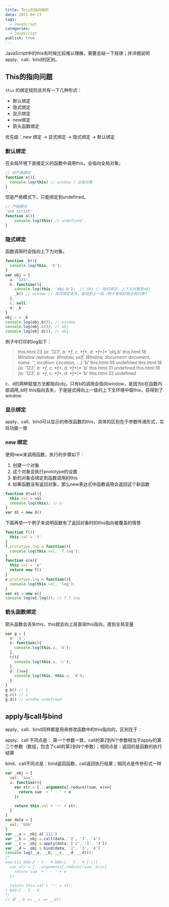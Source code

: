 ```yaml
---
title: This的指向解析
date: 2022-04-23
tags: 
  - JavaScript
categories: 
  - JavaScript
publish: true
---
```


JavaScript中的this有时候比较难以理解，需要总结一下规律；并详细说明apply、call、bind的区别。

<!--more-->

## This的指向问题

`this` 的绑定规则总共有一下几种形式：

- 默认绑定
- 隐式绑定
- 显示绑定
- new绑定
- 箭头函数绑定

优先级：new 绑定 -> 显式绑定 -> 隐式绑定 -> 默认绑定

### 默认绑定

在全局环境下直接定义的函数中调用this，会指向全局对象。

```javascript
// 非严格模式
function a(){
  console.log(this) // window | 全局对象
}
```

但是严格模式下，只能绑定到undefined。

```javascript
// 严格模式
'use strict'
function a(){
	console.log(this) // undefined
}
```

### 隐式绑定

函数调用时会指向上下为对象。

```javascript
function _b(){
  console.log(this, 'b');
}
var obj = {
  a: '123',
  b: function(){
    console.log(this, 'obj.b');  // obj // 隐式绑定，上下文对象是obj
    _b() // window // 隐式绑定丢失，查找到上一级（例子里刚好是全局对象）
  },
  c: null,
  d: _b
}
obj.c = _b
console.log(obj.b()); // window
console.log(obj.c()); // obj
console.log(obj.d()); // obj
```

例子中打印的log如下：

>this.html:23 *{a: '123', b: \*ƒ*, c: \*ƒ*, d: \*ƒ*}* 'obj.b'
>this.html:18 *Window {window: Window, self: Window, document: document, name: '', location: Location, …}* 'b'
>this.html:30 undefined
>this.html:18 *{a: '123', b: \*ƒ*, c: \*ƒ*, d: \*ƒ*}* 'b'
>this.html:31 undefined
>this.html:18 *{a: '123', b: \*ƒ*, c: \*ƒ*, d: \*ƒ*}* 'b'
>this.html:32 undefined

c、d的两种赋值方法都指向obj，只有b的调用会指向window，是因为b在函数内部调用_b时 this指向丢失，于是链式得向上一级的上下文环境中取this，获得到了window

### 显示绑定

apply、call、bind可以显示的修改函数的this，具体的区别在于参数传递形式，实际功能一致

### new 绑定

使用new来调用函数，执行的步骤如下：

1. 创建一个对象
2. 这个对象会执行prototype的设置
3. 新的对象会绑定到函数调用的this
4. 如果函数没有返回对象，那么new表达式中函数调用会返回这个新函数

```javascript
function d(val){
  this.val = val
  console.log(this); // d
}
var d1 = new d()
```

下面再举一个例子来说明函数有了返回对象时的this指向被覆盖的情景

```javascript
function f(){
  this.val = 'f'
}
f.prototype.log = function(){
  console.log(this.val, 'f.log');
}
function e(e){
  this.val = 'e'
  return new f()
}
e.prototype.log = function(){
  console.log(this.val, 'log');
}
var e1 = new e()
console.log(e1.log()); // f f.log
```

### 箭头函数绑定

箭头函数会丢失this，this就会向上层查询this指向，直到全局变量

```javascript
var g = {
  a: '1',
  b: function(){
    console.log(this.a, 'b');
  },
  c(){
    console.log(this.a, 'c');
  },
  d: ()=>{
    console.log(this, this.a, 'd');
  }
}
g.b() // 1
g.c() // 1
g.d() // window undefined
```

## apply与call与bind

apply、call、bind同样都是用来修改函数中的this指向的，区别在于：

apply、call 不同点是： 第一个参数一致，call的第2到N个参数相当于apply的第二个参数（数组，包含了call的第2到N个参数）；相同点是：返回的是函数的执行结果

bind、call不同点是：bind返回函数，call返回执行结果；相同点是传参形式一样

```javascript
var _obj = {
  val: 'aaa',
  a: function(){
    var str = [...arguments].reduce((sum, e)=>{
      return sum  + ' - ' + e
    })

    return this.val + '~' + str;
  }
}
var data = {
  val: 'bbb'
}
var __a = _obj.a('111')
var __b = _obj.a.call(data, '2', '3', '4')
var __c = _obj.a.apply(data, ['2', '3', '4'])
var __d = _obj.a.bind(data, '2', '3', '4')
console.log(__a, __b, __c, __d, __d());
/*
aaa~111 bbb~2 - 3 - 4 bbb~2 - 3 - 4 ƒ (){
  var str = [...arguments].reduce((sum, e)=>{
    return sum  + ' - ' + e
  })

  return this.val + '~' + str;
} bbb~2 - 3 - 4
*/
// 即 __b == __c == __d()
```




